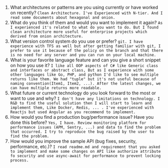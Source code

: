 1. What architectures or patterns are you using currently or have worked on recently?
```Clean Architecture. I've Experienced with N-tier. And I read some documents about hexagonal and onion.```
2. What do you think of them and would you want to implement it again?
```As I experienced it's related to what do you want to do. But I found clean architecture more useful for enterprise projects which derived from onion architecture.```
3. What version control system do you use or prefer?
```git. I have experience with TFS as well but after getting familiar with git, I prefer to use it because of the policy on the branch and that there is no need for any server and you can run on your local machine.```
4. What is your favorite language feature and can you give a short snippet on how you use it?
```I like all OOP aspects of C# like Generic class and interfaces or abstract class, But as I experience with some other languages like Go, PHP, and python I'd like to see multiple returns like them. We had "tuple" but it's not useful because of naming convention(Item1, Item2, ...). After the latest changes, we can have multiple returns more readable.```
5. What future or current technology do you look forward to the most or want to use and why?
```I don't have any limitations on technology. I R&D to find the useful solution then I will start to learn and implement them, Like Docker, Redis, ... . I've experienced with Reactjs but used Angular as you recommend to implement.```
6. How would you find a production bug/performance issue? Have you done this before?
```Yes, I have. Review monitoring platform for performance issues (APM, Sentry, ...) and data to find the problem that occurred. I try to reproduce the bug raised by the user to find the problem.```
7. How would you improve the sample API (bug fixes, security, performance, etc.)?
```I read readme.md and requirement that you asked to implement and make some changes on API like authorize attribute fo security and use async-await for performance to prevent locking process.```